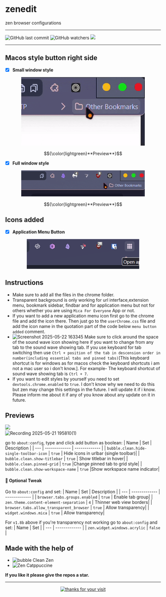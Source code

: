 # zenedit
zen browser configurations
<br>
<hr>

![GitHub last commit](https://img.shields.io/github/last-commit/arg387/zenedit)
![GitHub watchers](https://img.shields.io/github/watchers/arg387/zenedit)
[![](https://img.shields.io/badge/Download-8A2BE2)](https://github.com/arg387/zenedit/archive/refs/heads/main.zip)
<br>
<hr>

## Macos style button right side
- [x] **Small window style**
<div align="center">
  <figure>
    <img src="https://github.com/arg387/zenedit/blob/main/macos-left-button-small.gif">
  </figure>
  <p>$${\color{lightgreen}**Preview**}$$<p>
</div>

- [x] **Full window style**
<div align="center">
  <figure>
    <img src="https://github.com/arg387/zenedit/blob/main/macos-left-button-full.gif">
  </figure>
  <p>$${\color{lightgreen}**Preview**}$$<p>
</div>

## Icons added
- [x] **Application Menu Button**
<div align="center">
   <figure>
    <img src="https://github.com/arg387/zenedit/blob/main/Screenshot%202025-05-22%20142023.png">
  </figure>
</div>

## Instructions
- Make sure to add all the files in the chrome folder.
- Transparent background is only working for url interface,extension menu, bookmark sidebar, findbar and for application menu but not for others whether you are using `Mica For Everyone` App or not.
- If you want to add a new application menu icon first go to the chrome file and add the icon there. Then just go to the `userChrome.css` file and add the icon name in the quotation part of the code below `menu button added` comment.
- ![Screenshot 2025-05-22 163345](https://github.com/user-attachments/assets/f537d72b-eaaa-4455-ac8f-51ad066cf935) Make sure to click around the space of the sound wave icon showing here if you want to change from any tab to the sound wave showing tab. If you use keyboard for tab switching then use `Ctrl + position of the tab in descension order in number(including essential tabs and pinned tabs)`[This keyboard shortcut is for windows as for macos check the keyboard shortcuts i am not a mac user so i don't know.]. For example- The keyboard shortcut of sound wave showing tab is `Ctrl + 7`.
- If you want to edit styles by yourself you need to set `devtools.chrome.enabled` to `true`. I don't know why we need to do this but zen may change this settings in the future. I will update it if i know. Please inform me about it if any of you know about any update on it in future.

## Previews
[![](https://img.shields.io/badge/updated_21_May_2025-8A2BE2)](https://github.com/arg387/zenedit/releases/tag/first)
<br>
![Recording 2025-05-21 195810(1)](https://github.com/user-attachments/assets/c505db34-802b-4a1b-9199-67f8862b6951)


go to `about:config`, type and click add button as boolean:
| Name   | Set                  | Description                                             |
| ---        | -------------            | -------------                                     |
| `bubble.clean.hide-single-toolbar-icon`       | `true`                | Hide icons in urlbar (single toolbar)|
| `bubble.clean.show-titlebar`       | `true`                | Show titlebar in hover|
| `bubble.clean.pinned-grid`       | `true`                |Change pinned tab to grid style|
| `bubble.clean.show-workspace-name`       | `true`                |Show workspace name indicator|

#### 💠 Optional Tweak
Go to `about:config` and set:
| Name   | Set                  | Description                                             |
| ---        | -------------            | -------------                                     |
| `browser.tabs.groups.enabled`       | `true`                | Enable tab group|
| `zen.theme.content-element-separation`       | `4`                | Thinner web view borders|
| `browser.tabs.allow_transparent_browser`       | `true`                | Allow transparency|
| `widget.windows.mica`       | `true`                | Allow transparency|

For `v1.8b` above if you're transparency not working
go to `about:config` and set:
| Name   | Set                  |
| ---        | -------------            |
| `zen.widget.windows.acrylic`       | `false`                |


## Made with the help of
- ![bubble Clean Zen](https://github.com/nieffka/bubble-clean-zen/)
- ![Zen Catppuccine](https://github.com/catppuccin/zen-browser)

**If you like it please give the repos a star.** 
<br>
<hr>


<div align="center">
    <a href="https://git.io/typing-svg">
        <img alt="thanks for your visit" src="https://readme-typing-svg.herokuapp.com?font=Roboto+Slab&color=%237E3ACE&size=24&center=true&vCenter=true&width=300&lines=Thanks+for+your+visit!" >
    </a>
</div>
                 
